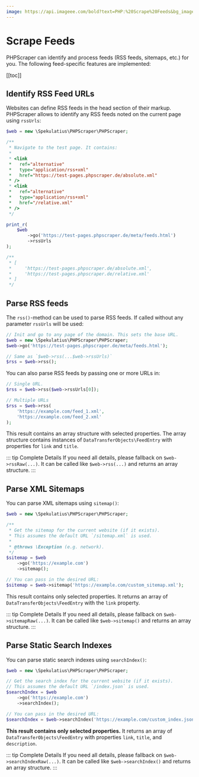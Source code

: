 ```yaml
---
image: https://api.imageee.com/bold?text=PHP:%20Scrape%20Feeds&bg_image=https://images.unsplash.com/photo-1542762933-ab3502717ce7
---
```


# Scrape Feeds

PHPScraper can identify and process feeds (RSS feeds, sitemaps, etc.) for you. The following feed-specific features are implemented:

[[toc]]


## Identify RSS Feed URLs

Websites can define RSS feeds in the head section of their markup. PHPScraper allows to identify any RSS feeds noted on the current page using `rssUrls`:

```php
$web = new \Spekulatius\PHPScraper\PHPScraper;

/**
 * Navigate to the test page. It contains:
 *
 * <link
 *   ref="alternative"
 *   type="application/rss+xml"
 *   href="https://test-pages.phpscraper.de/absolute.xml"
 * />
 * <link
 *   ref="alternative"
 *   type="application/rss+xml"
 *   href="/relative.xml"
 * />
 */

print_r(
    $web
        ->go('https://test-pages.phpscraper.de/meta/feeds.html')
        ->rssUrls
);

/**
 * [
 *     'https://test-pages.phpscraper.de/absolute.xml',
 *     'https://test-pages.phpscraper.de/relative.xml'
 * ]
 */
```


## Parse RSS feeds

The `rss()`-method can be used to parse RSS feeds. If called without any parameter `rssUrls` will be used:

```php
// Init and go to any page of the domain. This sets the base URL.
$web = new \Spekulatius\PHPScraper\PHPScraper;
$web->go('https://test-pages.phpscraper.de/meta/feeds.html');

// Same as `$web->rss(...$web->rssUrls)`
$rss = $web->rss();
```

You can also parse RSS feeds by passing one or more URLs in:

```php
// Single URL.
$rss = $web->rss($web->rssUrls[0]);

// Multiple URLs
$rss = $web->rss(
    'https://example.com/feed_1.xml',
    'https://example.com/feed_2.xml'
);
```

This result contains an array structure with selected properties. The array structure contains instances of `DataTransferObjects\FeedEntry` with properties for `link` and `title`.

::: tip Complete Details
If you need all details, please fallback on `$web->rssRaw(...)`. It can be called like `$web->rss(...)` and returns an array structure.
:::


## Parse XML Sitemaps

You can parse XML sitemaps using `sitemap()`:

```php
$web = new \Spekulatius\PHPScraper\PHPScraper;

/**
 * Get the sitemap for the current website (if it exists).
 * This assumes the default URL `/sitemap.xml` is used.
 *
 * @throws \Exception (e.g. network).
 */
$sitemap = $web
    ->go('https://example.com')
    ->sitemap();

// You can pass in the desired URL:
$sitemap = $web->sitemap('https://example.com/custom_sitemap.xml');
```

This result contains only selected properties. It returns an array of `DataTransferObjects\FeedEntry` with the `link` property.

::: tip Complete Details
If you need all details, please fallback on `$web->sitemapRaw(...)`. It can be called like `$web->sitemap()` and returns an array structure.
:::


## Parse Static Search Indexes

You can parse static search indexes using `searchIndex()`:

```php
$web = new \Spekulatius\PHPScraper\PHPScraper;

// Get the search index for the current website (if it exists).
// This assumes the default URL `/index.json` is used.
$searchIndex = $web
    ->go('https://example.com')
    ->searchIndex();

// You can pass in the desired URL:
$searchIndex = $web->searchIndex('https://example.com/custom_index.json');
```

**This result contains only selected properties.** It returns an array of `DataTransferObjects\FeedEntry` with properties `link`, `title`, and `description`.

::: tip Complete Details
If you need all details, please fallback on `$web->searchIndexRaw(...)`. It can be called like `$web->searchIndex()` and returns an array structure.
:::